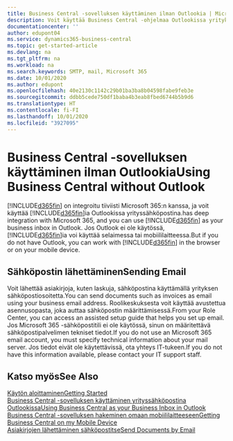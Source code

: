 ```yaml
---
title: Business Central -sovelluksen käyttäminen ilman Outlookia | Microsoft Docs
description: Voit käyttää Business Central -ohjelmaa Outlookissa yrityksen Saapuneet-kansiona, koska se on integroitu Microsoft 365:n kanssa. Outlook ei kuitenkaan ole välttämätön, jos käytät selainta tai mobiililaitetta.
documentationcenter: ''
author: edupont04
ms.service: dynamics365-business-central
ms.topic: get-started-article
ms.devlang: na
ms.tgt_pltfrm: na
ms.workload: na
ms.search.keywords: SMTP, mail, Microsoft 365
ms.date: 10/01/2020
ms.author: edupont
ms.openlocfilehash: 40e2130c1142c29b01ba3ba8b04598fabe9feb3e
ms.sourcegitcommit: ddbb5cede750df1baba4b3eab8fbed6744b5b9d6
ms.translationtype: HT
ms.contentlocale: fi-FI
ms.lasthandoff: 10/01/2020
ms.locfileid: "3927095"
---
```

# <a name="using-business-central-without-outlook"></a><span data-ttu-id="297d1-103">Business Central -sovelluksen käyttäminen ilman Outlookia</span><span class="sxs-lookup"><span data-stu-id="297d1-103">Using Business Central without Outlook</span></span>
[!INCLUDE[d365fin](includes/d365fin_md.md)] <span data-ttu-id="297d1-104">on integroitu tiiviisti Microsoft 365:n kanssa, ja voit käyttää [!INCLUDE[d365fin](includes/d365fin_md.md)]ia Outlookissa yrityssähköpostina.</span><span class="sxs-lookup"><span data-stu-id="297d1-104">has deep integration with Microsoft 365, and you can use [!INCLUDE[d365fin](includes/d365fin_md.md)] as your business inbox in Outlook.</span></span> <span data-ttu-id="297d1-105">Jos Outlook ei ole käytössä, [!INCLUDE[d365fin](includes/d365fin_md.md)]ia voi käyttää selaimessa tai mobiililaitteessa.</span><span class="sxs-lookup"><span data-stu-id="297d1-105">But if you do not have Outlook, you can work with [!INCLUDE[d365fin](includes/d365fin_md.md)] in the browser or on your mobile device.</span></span>  

## <a name="sending-email"></a><span data-ttu-id="297d1-106">Sähköpostin lähettäminen</span><span class="sxs-lookup"><span data-stu-id="297d1-106">Sending Email</span></span>
<span data-ttu-id="297d1-107">Voit lähettää asiakirjoja, kuten laskuja, sähköpostina käyttämällä yrityksen sähköpostiosoitetta.</span><span class="sxs-lookup"><span data-stu-id="297d1-107">You can send documents such as invoices as email using your business email address.</span></span> <span data-ttu-id="297d1-108">Roolikeskuksesta voit käyttää avustettua asennusopasta, joka auttaa sähköpostin määrittämisessä.</span><span class="sxs-lookup"><span data-stu-id="297d1-108">From your Role Center, you can access an assisted setup guide that helps you set up email.</span></span> <span data-ttu-id="297d1-109">Jos Microsoft 365 -sähköpostitili ei ole käytössä, sinun on määritettävä sähköpostipalvelimen tekniset tiedot.</span><span class="sxs-lookup"><span data-stu-id="297d1-109">If you do not use an Microsoft 365 email account, you must specify technical information about your mail server.</span></span> <span data-ttu-id="297d1-110">Jos tiedot eivät ole käytettävissä, ota yhteys IT-tukeen.</span><span class="sxs-lookup"><span data-stu-id="297d1-110">If you do not have this information available, please contact your IT support staff.</span></span>  


## <a name="see-also"></a><span data-ttu-id="297d1-111">Katso myös</span><span class="sxs-lookup"><span data-stu-id="297d1-111">See Also</span></span>
[<span data-ttu-id="297d1-112">Käytön aloittaminen</span><span class="sxs-lookup"><span data-stu-id="297d1-112">Getting Started</span></span>](product-get-started.md)  
[<span data-ttu-id="297d1-113">Business Central -sovelluksen käyttäminen yrityssähköpostina Outlookissa</span><span class="sxs-lookup"><span data-stu-id="297d1-113">Using Business Central as your Business Inbox in Outlook</span></span>](admin-outlook.md)  
[<span data-ttu-id="297d1-114">Business Central -sovelluksen hakeminen omaan mobiililaitteeseen</span><span class="sxs-lookup"><span data-stu-id="297d1-114">Getting Business Central on my Mobile Device</span></span>](install-mobile-app.md)  
[<span data-ttu-id="297d1-115">Asiakirjojen lähettäminen sähköpostitse</span><span class="sxs-lookup"><span data-stu-id="297d1-115">Send Documents by Email</span></span>](ui-how-send-documents-email.md)
